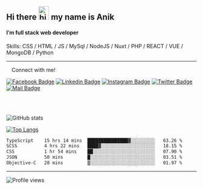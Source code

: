 ## Hi there <img src="https://user-images.githubusercontent.com/1303154/88677602-1635ba80-d120-11ea-84d8-d263ba5fc3c0.gif" width="28px" height="36" alt="hi"> my name is Anik

#### I’m full stack web developer

Skills:  CSS / HTML / JS / MySql / NodeJS / Nuxt / PHP / REACT / VUE / MongoDB / Python


---

&emsp;Connect with me!

<a href="https://www.facebook.com/anik.aritro" target="_blank">![Facebook Badge](https://img.shields.io/badge/Facebook-1877F2?style=for-the-badge&logo=facebook&logoColor=white)</a> [![Linkedin Badge](https://img.shields.io/badge/LinkedIn-0077B5?style=for-the-badge&logo=linkedin&logoColor=white)](https://www.linkedin.com/in/anik-hossain-dev) [![Instagram Badge](https://img.shields.io/badge/Instagram-E4405F?style=for-the-badge&logo=instagram&logoColor=white)](https://www.instagram.com/aritro.anik) [![Twitter Badge](https://img.shields.io/badge/Twitter-1DA1F2?style=for-the-badge&logo=twitter&logoColor=white)](https://twitter.com/AritroAnik) [![Mail Badge](https://img.shields.io/badge/Gmail-D14836?style=for-the-badge&logo=gmail&logoColor=white)](mailto:anik.wdev@gmail.com)

</br>
</br>


![GitHub stats](https://github-readme-stats.vercel.app/api?username=anik-hossain&show_icons=true&theme=monokai)

[![Top Langs](https://github-readme-stats.vercel.app/api/top-langs/?username=anik-hossain&layout=compact&theme=monokai)](https://github.com/anik-hossain)

<!--START_SECTION:waka-->

```txt
TypeScript    15 hrs 14 mins  ███████████████▓░░░░░░░░░   63.26 %
SCSS          4 hrs 22 mins   ████▓░░░░░░░░░░░░░░░░░░░░   18.15 %
CSS           1 hr 54 mins    ██░░░░░░░░░░░░░░░░░░░░░░░   07.90 %
JSON          50 mins         █░░░░░░░░░░░░░░░░░░░░░░░░   03.51 %
Objective-C   28 mins         ▒░░░░░░░░░░░░░░░░░░░░░░░░   01.97 %
```

<!--END_SECTION:waka-->
---

![Profile views](https://gpvc.arturio.dev/anik-hossain)  
